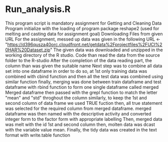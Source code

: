 # Run_analysis.R
This program script is mandatory assignment for Getting and Cleaning Data 
Program initialize with the loading of program package reshape2 (used for melting and casting data for assignment goal)
Downloading Files from given URL
For the assignment, messed up data was given in the following URL  <- "https://d396qusza40orc.cloudfront.net/getdata%2Fprojectfiles%2FUCI%20HAR%20Dataset.zip"
The given data was downloaded and unzipped in the working directory of the R studio.
Code than read the data from the source folder to the R-studio
After the completion of the data reading part, the column than was given the suitable name
Next step was to combine all data set into one dataframe
  in order to do so, at 1st only training data was combined with cbind function
  and then all the test data was combined using similar function
  finally, merging was done between train dataframe and test dataframe with rbind function to form one single
  dataframe called merged
Merged dataframe then passed with the grepl function to match the letter "mean" and "std" throghout the column
similarly, to keep the 1st and second column of data frame we used TRUE fuction
then, all true statement was selected for the required column from merged dataframe.
merged dataframe was then named with the descriptive activity and converted integer form to the factor form with appropriate labelling
Then, merged data was melt with the id 1st and second column
then, molten data was dcast with the variable value mean.
Finally, the tidy data was created in the text format with write.table function
